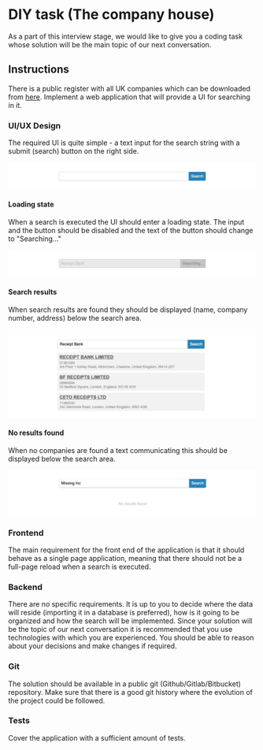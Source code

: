 # DIY task (The company house)
As a part of this interview stage, we would like to give you a coding task whose solution will be the main topic of our next conversation.

## Instructions
There is a public register with all UK companies which can be downloaded from [here](http://download.companieshouse.gov.uk/en_output.html). Implement a web application that will provide a UI for searching in it.

### UI/UX Design
The required UI is quite simple - a text input for the search string with a submit (search) button on the right side.

![UI/UX Design](initial.png)

#### Loading state
When a search is executed the UI should enter a loading state. The input and the button should be disabled and the text of the button should change to "Searching..."

![Loading](loading.png)

#### Search results
When search results are found they should be displayed (name, company number, address) below the search area.

![Search results](results.png)

#### No results found
When no companies are found a text communicating this should be displayed below the search area.

![No results](no_results.png)

### Frontend
The main requirement for the front end of the application is that it should behave as a single page application, meaning that there should not be a full-page reload when a search is executed.

### Backend
There are no specific requirements. It is up to you to decide where the data will reside (importing it in a database is preferred), how is it going to be organized and how the search will be implemented. Since your solution will be the topic of our next conversation it is recommended that you use technologies with which you are experienced. You should be able to reason about your decisions and make changes if required.

### Git
The solution should be available in a public git (Github/Gitlab/Bitbucket) repository. Make sure that there is a good git history where the evolution of the project could be followed.

### Tests
Cover the application with a sufficient amount of tests.
